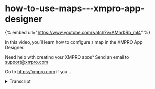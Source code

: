 # how-to-use-maps---xmpro-app-designer
{% embed url="https://www.youtube.com/watch?v=AMhrDRb_ml4" %}



In this video, you’ll learn how to configure a map in the XMPRO App Designer.

Need help with creating your XMPRO apps? Send an email to support@xmpro.com

Go to https://xmpro.com if you...
<details>
<summary>Transcript</summary>In this video, you’ll learn how to configure a map in the XMPRO App Designer.

Need help with creating your XMPRO apps? Send an email to support@xmpro.com

Go to https://xmpro.com if you...
hi welcome to another training video

from exam pro

today we're looking at map control and

how to use it in half designer

map can be found under basic category or

we can search it from the search text

box right here

drag it to the box where you want to

display and now i'm going to show you

how maps looks under the default

settings

we use microsoft ring as the default mac

provider

and we can also support google or google

static

now we go back to the ethernet mac and

show you the configuration of the map

and appearance we will see a feasible

option same as the other

f designer control and we have a center

latitude and longitude

it will be used for showing the center

point of the map

so now we've been providing

in energy without you of sydney

australia

and we can specify the default zoom

level

and give it to 60.

that's where we can provide intuitive

for the max

if you have markers and you want to hide

the text we can select this option

under behavior we can choose our map

provider

default will be main we can change it to

google or google static

now change it to google

and add the api key

we can also change the default

map type we can choose road map

satellite or hybrid

for demo we can keep it as roadmap

enable controls will be showing the

controls coming

from the mac providers we can enable it

or disable it

in math we can add markers

we can either use the static mirror

we can provide the static

tags for the markers

and along with the latitude and

longitude

we can also use the dynamic data source

so we can choose the data source we have

seen set up in the page

so we can use that from there we can

select

latitude longer queue and attacks

now i'm going to show you the result

and those three location is coming from

the dinosaurs

and this is map control in app designer

thank you for watching

you
</details>